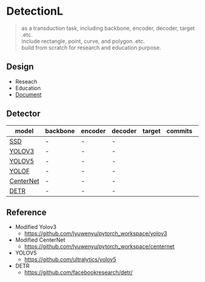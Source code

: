
# DetectionL
> as a transduction task, including backbone, encoder, decoder, target .etc.   
> include rectangle, point, curve, and polygon .etc.  
> build from scratch for research and education purpose.

## Design
- Reseach 
- Education
- [Document](./docs)

## Detector
model | backbone | encoder | decoder | target | commits| performance
--- | --- | --- | --- | --- | --- | ---
[SSD](https://arxiv.org/pdf/1611.10012.pdf) | - | - | - 
[YOLOV3]() | - | - | - 
[YOLOV5]() | - | - | - 
[YOLOF]() | - | - | - 
[CenterNet]() | - | - | - 
[DETR](https://arxiv.org/pdf/2005.12872.pdf) | - | - | -  




## Reference 
- Modified Yolov3
    - https://github.com/lyuwenyu/pytorch_workspace/yolov3
- Modified CenterNet
    - https://github.com/lyuwenyu/pytorch_workspace/centernet
- YOLOV5
    - https://github.com/ultralytics/yolov5
- DETR
    - https://github.com/facebookresearch/detr/
    